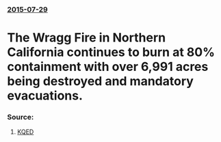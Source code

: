 ### [2015-07-29](/news/2015/07/29/index.md)

# The Wragg Fire in Northern California continues to burn at 80% containment with over 6,991 acres being destroyed and mandatory evacuations. 




### Source:

1. [KQED](http://ww2.kqed.org/news/2015/07/23/wragg-fire-lake-berryessa)
